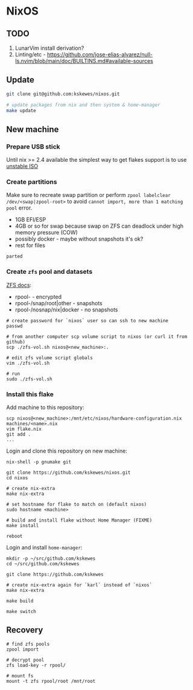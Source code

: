 # NixOS

## TODO

1. LunarVim install derivation?
1. Linting/etc - https://github.com/jose-elias-alvarez/null-ls.nvim/blob/main/doc/BUILTINS.md#available-sources

## Update

```sh
git clone git@github.com:kskewes/nixos.git

# update packages from nix and then system & home-manager
make update
```

## New machine

### Prepare USB stick

Until nix >= 2.4 available the simplest way to get flakes support is to use
[unstable ISO](https://releases.nixos.org/nixos/unstable)

### Create partitions

Make sure to recreate swap partition or perform `zpool labelclear /dev/<swap|zpool-root>` to avoid `cannot import, more than 1 matching pool` error.

- 1GB EFI/ESP
- 4GB or so for swap because swap on ZFS can deadlock under high memory pressure
  (COW)
- possibly docker - maybe without snapshots it's ok?
- rest for files

```
parted
```

### Create `zfs` pool and datasets

[ZFS docs](https://nixos.wiki/wiki/ZFS#How_to_install_NixOS_on_a_ZFS_root_filesystem):

- rpool-<machine> - encrypted
- rpool-<machine>/snap/root|other - snapshots
- rpool-<machine>/nosnap/nix|docker - no snapshots

```
# create password for `nixos` user so can ssh to new machine
passwd

# from another computer scp volume script to nixos (or curl it from github)
scp ./zfs-vol.sh nixos@<new_machine>:.

# edit zfs volume script globals
vim ./zfs-vol.sh

# run
sudo ./zfs-vol.sh
```

### Install this flake

Add machine to this repository:

```
scp nixos@<new_machine>:/mnt/etc/nixos/hardware-configuration.nix machines/<name>.nix
vim flake.nix
git add .
...
```

Login and clone this repository on new machine:

```
nix-shell -p gnumake git

git clone https://github.com/kskewes/nixos.git
cd nixos

# create nix-extra
make nix-extra

# set hostname for flake to match on (default nixos)
sudo hostname <machine>

# build and install flake without Home Manager (FIXME)
make install

reboot
```

Login and install `home-manager`:

```
mkdir -p ~/src/github.com/kskewes
cd ~/src/github.com/kskewes

git clone https://github.com/kskewes

# create nix-extra again for `karl` instead of `nixos`
make nix-extra

make build

make switch
```

## Recovery

```
# find zfs pools
zpool import

# decrypt pool
zfs load-key -r rpool/

# mount fs
mount -t zfs rpool/root /mnt/root
```
